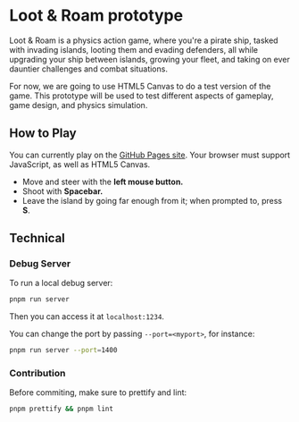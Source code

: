 # Loot & Roam prototype

Loot & Roam is a physics action game, where you're a pirate ship, tasked with
invading islands, looting them and evading defenders, all while upgrading your
ship between islands, growing your fleet, and taking on ever dauntier challenges
and combat situations.

For now, we are going to use HTML5 Canvas to do a test version of the game. This
prototype will be used to test different aspects of gameplay, game design, and
physics simulation.

## How to Play

You can currently play on the [GitHub Pages site](https://wallabra.github.io/proto-lnr).
Your browser must support JavaScript, as well as HTML5 Canvas.

* Move and steer with the **left mouse button.**
* Shoot with **Spacebar.**
* Leave the island by going far enough from it; when prompted to, press **S**.

## Technical

### Debug Server

To run a local debug server:

```sh
pnpm run server
```

Then you can access it at `localhost:1234`.

You can change the port by passing `--port=<myport>`, for instance:

```sh
pnpm run server --port=1400
```

### Contribution

Before commiting, make sure to prettify and lint:

```sh
pnpm prettify && pnpm lint
```

